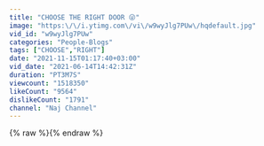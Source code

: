 ```yaml
---
title: "CHOOSE THE RIGHT DOOR 😜"
image: "https:\/\/i.ytimg.com\/vi\/w9wyJlg7PUw\/hqdefault.jpg"
vid_id: "w9wyJlg7PUw"
categories: "People-Blogs"
tags: ["CHOOSE","RIGHT"]
date: "2021-11-15T01:17:40+03:00"
vid_date: "2021-06-14T14:42:31Z"
duration: "PT3M7S"
viewcount: "1518350"
likeCount: "9564"
dislikeCount: "1791"
channel: "Naj Channel"
---
```

{% raw %}{% endraw %}
